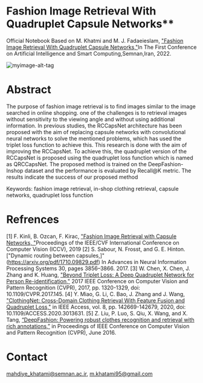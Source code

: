 # Fashion Image Retrieval With Quadruplet Capsule Networks**

Official Notebook Based on M. Khatmi and M. J. Fadaeieslam, ["Fashion Image Retrieval With Quadruplet Capsule Networks,"](https://github.com/MahdiyeKhatami/QRCCapsNet/blob/main/Khatami_Fashion_Image_Retrieval_With_Quadruplet_Capsule_Networks.pdf)In The First Conference on Artificial Intelligence and Smart Computing,Semnan,Iran, 2022.

![myimage-alt-tag](https://i.postimg.cc/wM85JMdy/15.png)

# Abstract
The purpose of fashion image retrieval is to find images similar to the image searched in online shopping. one of the challenges is to retrieval images without sensitivity to the viewing angle and without using additional information. In previous studies, the RCCapsNet architecture has been proposed with the aim of replacing capsule networks with convolutional neural networks to solve the mentioned problems, which has used the triplet loss function to achieve this. This research is done with the aim of improving the RCCapsNet. To achieve this, the quadruplet version of the RCCapsNet is proposed using the quadruplet loss function which is named as QRCCapsNet. The proposed method is trained on the DeepFashion-Inshop dataset and the performance is evaluated by Recall@K metric. The results indicate the success of our proposed method

Keywords: fashion image retrieval, in-shop clothing retrieval, capsule networks, quadruplet loss function

# Refrences

[1] F. Kinli, B. Ozcan, F. Kirac, ["Fashion Image Retrieval with Capsule Networks, "](https://openaccess.thecvf.com/content_ICCVW_2019/papers/CVFAD/Kinli_Fashion_Image_Retrieval_with_Capsule_Networks_ICCVW_2019_paper.pdf)Proceedings of the IEEE/CVF International Conference on Computer Vision (ICCV), 2019 
[2] S. Sabour, N. Frosst, and G. E. Hinton. ["Dynamic routing between capsules,]"(https://arxiv.org/pdf/1710.09829.pdf) In Advances in Neural Information Processing Systems 30, pages 3856–3866. 2017.
[3] W. Chen, X. Chen, J. Zhang and K. Huang, ["Beyond Triplet Loss: A Deep Quadruplet Network for Person Re-identification,"](https://openaccess.thecvf.com/content_cvpr_2017/papers/Chen_Beyond_Triplet_Loss_CVPR_2017_paper.pdf)  2017 IEEE Conference on Computer Vision and Pattern Recognition (CVPR), 2017, pp. 1320-1329, doi: 10.1109/CVPR.2017.145.
[4] Y. Miao, G. Li, C. Bao, J. Zhang and J. Wang, ["ClothingNet: Cross-Domain Clothing Retrieval With Feature Fusion and Quadruplet Loss,"]([https://link-url-here.org](https://ieeexplore.ieee.org/stamp/stamp.jsp?tp=&arnumber=9154357)) in IEEE Access, vol. 8, pp. 142669-142679, 2020, doi: 10.1109/ACCESS.2020.3013631.
[5] Z. Liu, P. Luo, S. Qiu, X. Wang, and X. Tang, [“DeepFashion: Powering robust clothes recognition and retrieval with rich annotations,”]([https://link-url-here.org](https://mmlab.ie.cuhk.edu.hk/projects/DeepFashion/InShopRetrieval.html)) in Proceedings of IEEE Conference on Computer Vision and Pattern Recognition (CVPR), June 2016.


# Contact 
mahdiye_khatami@semnan.ac.ir, m.khatami95@gmail.com
